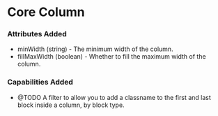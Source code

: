 # Core Column

### Attributes Added
- minWidth (string) - The minimum width of the column.
- fillMaxWidth (boolean) - Whether to fill the maximum width of the column.

### Capabilities Added
- @TODO A filter to allow you to add a classname to the first and last block inside a column, by block type.
